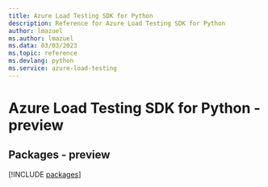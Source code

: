 ```yaml
---
title: Azure Load Testing SDK for Python
description: Reference for Azure Load Testing SDK for Python
author: lmazuel
ms.author: lmazuel
ms.data: 03/03/2023
ms.topic: reference
ms.devlang: python
ms.service: azure-load-testing
---
```

# Azure Load Testing SDK for Python - preview
## Packages - preview
[!INCLUDE [packages](load-testing-index.md)]